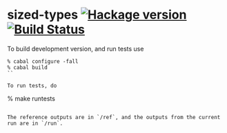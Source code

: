 # sized-types [![Hackage version](https://img.shields.io/hackage/v/sized-types.svg?style=flat)](http://hackage.haskell.org/package/sized-types) [![Build Status](https://img.shields.io/travis/ku-fpg/sized-types.svg?style=flat)](https://travis-ci.org/ku-fpg/sized-types)

To build development version, and run tests use

```
% cabal configure -fall
% cabal build
``

To run tests, do

```
% make runtests
```

The reference outputs are in `/ref`, and the outputs from the current run are in `/run`.



